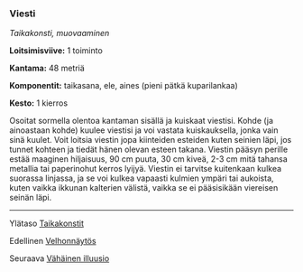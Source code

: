 ### Viesti

*Taikakonsti, muovaaminen*

**Loitsimisviive:** 1 toiminto

**Kantama:** 48 metriä

**Komponentit:** taikasana, ele, aines (pieni pätkä kuparilankaa)

**Kesto:** 1 kierros

Osoitat sormella olentoa kantaman sisällä ja kuiskaat viestisi. Kohde (ja ainoastaan kohde) kuulee viestisi ja voi vastata kuiskauksella, jonka vain sinä kuulet. Voit loitsia viestin jopa kiinteiden esteiden kuten seinien läpi, jos tunnet kohteen ja tiedät hänen olevan esteen takana. Viestin pääsyn perille estää maaginen hiljaisuus, 90 cm puuta, 30 cm kiveä, 2-3 cm mitä tahansa metallia tai paperinohut kerros lyijyä. Viestin ei tarvitse kuitenkaan kulkea suorassa linjassa, ja se voi kulkea vapaasti kulmien ympäri tai aukoista, kuten vaikka ikkunan kalterien välistä, vaikka se ei pääsisikään viereisen seinän läpi.

----

Ylätaso [Taikakonstit](0.piirin_taikakonstit.md)

Edellinen [Velhonnäytös](Velhonnäytös.md)

Seuraava [Vähäinen illuusio](Vähäinen_illuusio.md)